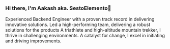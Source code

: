 ### Hi there, I'm Aakash aka. SestoElemento👋

Experienced Backend Engineer with a proven track record in delivering innovative solutions. Led a high-performing team, delivering a robust solutions for the products
A triathlete and high-altitude mountain trekker, I thrive in challenging environments. A catalyst for change, I excel in initiating and driving improvements.

<!--
<p>
  <a href="https://www.linkedin.com/in/aakash-kumar-9a2287170/">
    <img src="https://img.shields.io/badge/linkedin-%230077B5.svg?&style=for-the-badge&logo=linkedin&logoColor=white" />
  </a>&nbsp;&nbsp;
  <a href="https://www.instagram.com/akashkmr1000/">
    <img src="https://img.shields.io/badge/instagram-%23E4405F.svg?&style=for-the-badge&logo=instagram&logoColor=white" />        
  </a>&nbsp;&nbsp;
  
</p>
-->

<!-- ![Aakash's github stats](https://github-readme-stats.vercel.app/api?username=akashkmr27089&show_icons=true&count_private=true&theme=radical)
[![Top Langs](https://github-readme-stats.vercel.app/api/top-langs/?username=akashkmr27089&layout=compact&theme=radical)](https://github.com/anuraghazra/github-readme-stats)
 -->


<!--

<!--
**akashkmr27089/akashkmr27089** is a ✨ _special_ ✨ repository because its `README.md` (this file) appears on your GitHub profile.

Here are some ideas to get you started:

- 🔭 I’m currently working on ...
- 🌱 I’m currently learning ...
- 👯 I’m looking to collaborate on ...
- 🤔 I’m looking for help with ...
- 💬 Ask me about ...
- 📫 How to reach me: ...
- 😄 Pronouns: ...
- ⚡ Fun fact: ...
-->

